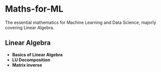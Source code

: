 # Maths-for-ML
The essential mathematics for Machine Learning and Data Science, majorly covering Linear Algebra.

## Linear Algebra

* **Basics of Linear Algebra**
* **LU Decomposition**
* **Matrix inverse**
